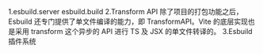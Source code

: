 1.esbuild.server esbuild.build
2.Transform API
除了项目的打包功能之后，Esbuild 还专门提供了单文件编译的能力，即 TransformAPI。Vite 的底层实现也是采用 transform 这个异步的 API 进行 TS 及 JSX 的单文件转译的。
3.Esbuild 插件系统
